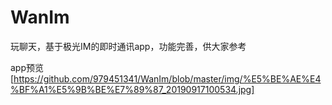 # WanIm
玩聊天，基于极光IM的即时通讯app，功能完善，供大家参考

app预览
[https://github.com/979451341/WanIm/blob/master/img/%E5%BE%AE%E4%BF%A1%E5%9B%BE%E7%89%87_20190917100534.jpg]

